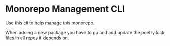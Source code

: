 # Monorepo Management CLI

Use this cli to help manage this monorepo.

When adding a new package you have to go and add update the poetry.lock files in all repos it depends on.
